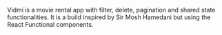 Vidmi is a movie rental app with filter, delete, pagination and shared state functionalities.
It is a build inspired by Sir Mosh Hamedani but using the React Functional components.
